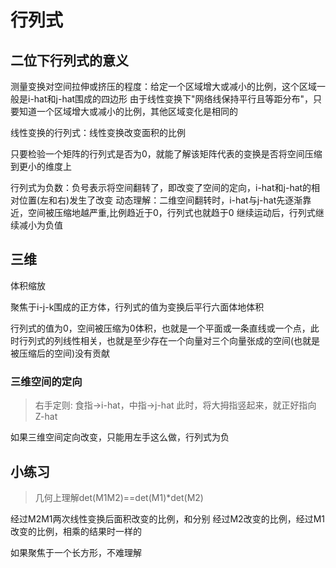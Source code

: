 # 行列式

## 二位下行列式的意义

测量变换对空间拉伸或挤压的程度：给定一个区域增大或减小的比例，这个区域一般是i-hat和j-hat围成的四边形
由于线性变换下"网络线保持平行且等距分布"，只要知道一个区域增大或减小的比例，其他区域变化是相同的

线性变换的行列式：线性变换改变面积的比例

只要检验一个矩阵的行列式是否为0，就能了解该矩阵代表的变换是否将空间压缩到更小的维度上

行列式为负数：负号表示将空间翻转了，即改变了空间的定向，i-hat和j-hat的相对位置(左和右)发生了改变
动态理解：二维空间翻转时，i-hat与j-hat先逐渐靠近，空间被压缩地越严重,比例趋近于0，行列式也就趋于0
继续运动后，行列式继续减小为负值


## 三维

体积缩放

聚焦于i-j-k围成的正方体，行列式的值为变换后平行六面体地体积

行列式的值为0，空间被压缩为0体积，也就是一个平面或一条直线或一个点，此时行列式的列线性相关，也就是至少存在一个向量对三个向量张成的空间(也就是被压缩后的空间)没有贡献

### 三维空间的定向

> 右手定则: 
> 食指->i-hat，中指->j-hat
> 此时，将大拇指竖起来，就正好指向Z-hat

如果三维空间定向改变，只能用左手这么做，行列式为负

## 小练习

> 几何上理解det(M1M2)==det(M1)*det(M2)

经过M2M1两次线性变换后面积改变的比例，和分别 经过M2改变的比例，经过M1改变的比例，相乘的结果时一样的

如果聚焦于一个长方形，不难理解